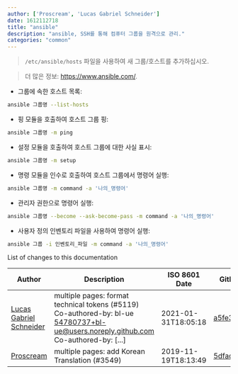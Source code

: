 ```yaml
---
author: ['Proscream', 'Lucas Gabriel Schneider']
date: 1612112718
title: "ansible"
description: "ansible, SSH를 통해 컴퓨터 그룹을 원격으로 관리."
categories: "common"
---
```

> `/etc/ansible/hosts` 파일을 사용하여 새 그룹/호스트를 추가하십시오.

> 더 많은 정보: <https://www.ansible.com/>.

- 그룹에 속한 호스트 목록:

```bash
ansible 그룹명 --list-hosts
```

- 핑 모듈을 호출하여 호스트 그룹 핑:

```bash
ansible 그룹명 -m ping
```

- 설정 모듈을 호출하여 호스트 그룹에 대한 사실 표시:

```bash
ansible 그룹명 -m setup
```

- 명령 모듈을 인수로 호출하여 호스트 그룹에서 명령어 실행:

```bash
ansible 그룹명 -m command -a '나의_명령어'
```

- 관리자 권한으로 명령어 실행:

```bash
ansible 그룹명 --become --ask-become-pass -m command -a '나의_명령어'
```

- 사용자 정의 인벤토리 파일을 사용하여 명령어 실행:

```bash
ansible 그룹 -i 인벤토리_파일 -m command -a '나의_명령어'
```
List of changes to this documentation


Author | Description | ISO 8601 Date | GitHub link
------|-----|-----|-----
[Lucas Gabriel Schneider](mailto:casdpa@gmail.com) | multiple pages: format technical tokens (#5119) Co-authored-by: bl-ue <54780737+bl-ue@users.noreply.github.com> Co-authored-by: [...] | 2021-01-31T18:05:18 | [a5fe31bc47ae](https://github.com/tldr-pages/tldr/commit/a5fe31bc47aece3efa5e66b52b3cf384f27d5d72)
[Proscream](mailto:proscream@naver.com) | multiple pages: add Korean Translation (#3549) | 2019-11-19T18:13:49 | [5dfacef13066](https://github.com/tldr-pages/tldr/commit/5dfacef1306610247597b34374d3b62d41bd2f6f)

